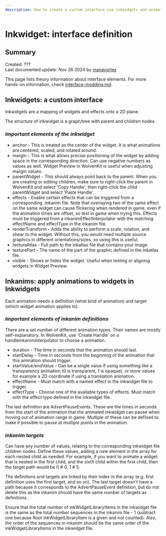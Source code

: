 ```yaml
---
description: How to create a custom interface via inkwidgets and animate via inkanims
---
```


# Inkwidget: interface definition

## Summary

Created: ???\
Last documented update: Nov 26 2024 by [manavortex](https://app.gitbook.com/u/NfZBoxGegfUqB33J9HXuCs6PVaC3 "mention")

This page lists theory information about interface elements. For more hands-on information, check [interface-modding.md](../../modding-guides/custom-icons-and-ui/interface-modding.md "mention").

## Inkwidgets: a custom interface

Inkwidgets are a mapping of widgets and effects onto a 2D plane.

The structure of inkwidget is a graph/tree with parent and children nodes.

### _Important elements of the inkwidget_

* anchor - This is treated as the center of the widget. It is what animations are centered, scaled, and rotated around.
* margin - This is what allows precise positioning of the widget by adding space in the corresponding direction. Can use negative numbers as values as well. Widget Preview in WolvenKit is useful when adjusting margin values.
* parentWidget - This should always point back to the parent. When you are creating or editing children, make sure to right-click the parent in WolvenKit and select 'Copy Handle', then right-click the child parentWidget and select 'Paste Handle'.
* effects - Enable certain effects that can be triggered from a corresponding .inkanim file. Note that overlaying two of the same effect on the same widget can cause flickering when rendered in game, even if the animation times are offset, so test in game when trying this. Effects must be triggered from a inkanimEffectInterpolator with the matching effectName and effectType in the inkanim file.
* renderTransform - Adds the ability to perform a scale, rotation, and shear to the widget. Without this, you would need multiple source graphics in different orientations/sizes, so using this is useful.
* textureAtlas - Full path to the inkatlas file that contains your image.
* texturePart - The name of the part of the graphic defined in the inkatlas file.
* visible - Shows or hides the widget. Useful when testing or aligning widgets in Widget Preview.

## Inkanims: apply animations to widgets in Inkwidgets

Each animation needs a definition (what kind of animation) and target (which widget animation applies to).

### _Important elements of inkanim definitions_

There are a set number of different animation types. Their names are mostly self-explanatory. In WolvenKit, use 'Create Handle' on a handleinkanimInterpolator to choose a animation.

* duration - The time in seconds that the animation should last.
* startDelay - Time in seconds from the beginning of the animation that this animation should trigger.
* startValue/endValue - Can be a single value if using something like a transparency animation (0 is transparent, 1 is opaque), or more values for example a 2D coordinate if using a translation animation.
* effectName - Must match with a named effect in the inkwidget file to trigger.
* effectType - Choose one of the available types of effects. Must match with the effect type defined in the inkwidget file.

The last definition are AdvertPauseEvents. These are the times in seconds from the start of the animation that the animated inkwidget can pause when moving out of animation range in game. Multiple of these can be defined to make it possible to pause at multiple points in the animation.

### _inkanim targets_

Can have any number of values, relating to the corresponding inkwidget file children nodes. Define these values, adding a new element in the array for each nested child as needed. For example, if you want to animate a widget that is nested in the first child, and the sixth child within the first child, then the target path would be 0 # 0, 1 # 5.

The definitions and targets are linked by their index in the array (e.g. first definition uses the first target, and so on). The last target doesn't have a path because it corresponds to the AdvertPauseEvent definition, but do not delete this as the inkanim should have the same number of targets as definitions.

Ensure that the total number of inkWidgetLibraryItems in the inkwidget file is the same as the total number sequences in the inkanim file - 1 (subtract one because Root inkWidgetLibraryItem is a given and not counted). Also, the order of the sequences in inkanim should be the same order of the inkWidgetLibraryItems in the inkwidget file.
